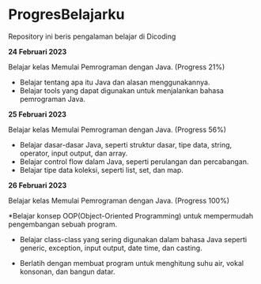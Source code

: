 # ProgresBelajarku
Repository ini beris pengalaman belajar di Dicoding

**24 Februari 2023**
<p>Belajar kelas Memulai Pemrograman dengan Java. (Progress 21%)<p>
 
  * Belajar tentang apa itu Java dan alasan menggunakannya.
  * Belajar tools yang dapat digunakan untuk menjalankan bahasa pemrograman Java.

**25 Februari 2023**
<p>Belajar kelas Memulai Pemrograman dengan Java. (Progress 56%)<p>
 
 * Belajar dasar-dasar Java, seperti struktur dasar, tipe data, string, operator, input output, dan array.
 * Belajar control flow dalam Java, seperti perulangan dan percabangan.
 * Belajar tipe data koleksi, seperti list, set, dan map.
 
 **26 Februari 2023**
 <p>Belajar kelas Memulai Pemrograman dengan Java. (Progress 100%)<p>
  
   *Belajar konsep OOP(Object-Oriented Programming) untuk mempermudah pengembangan sebuah program.

  * Belajar class-class yang sering digunakan dalam bahasa Java seperti generic, exception, input output, date time, dan casting. 

  * Berlatih dengan membuat program untuk menghitung suhu air, vokal konsonan, dan bangun datar. 
